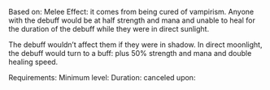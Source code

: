 Based on: Melee
Effect:
it comes from being cured of vampirism. Anyone with the debuff would be at half strength and mana and unable to heal for the duration of the debuff while they were in direct sunlight.

The debuff wouldn’t affect them if they were in shadow. In direct moonlight, the debuff would turn to a buff: plus 50% strength and mana and double healing speed.

Requirements: 
Minimum level:
Duration:
canceled upon: 

